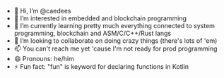 - 👋 Hi, I’m @caedees
- 👀 I’m interested in embedded and blockchain programming
- 🌱 I’m currently learning pretty much everything connected to system programming, blockchain and ASM/C/C++/Rust langs
- 💞️ I’m looking to collaborate on doing crazy things (there's lots of 'em)
- 📫 You can't reach me yet 'cause I'm not ready for prod programming
- 😄 Pronouns: he/him
- ⚡ Fun fact: "fun" is keyword for declaring functions in Kotlin
